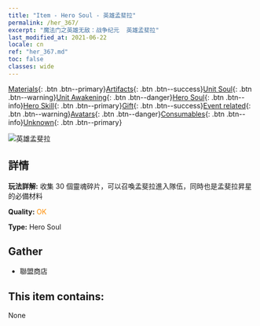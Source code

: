 ```yaml
---
title: "Item - Hero Soul - 英雄孟斐拉"
permalink: /her_367/
excerpt: "魔法门之英雄无敌：战争纪元  英雄孟斐拉"
last_modified_at: 2021-06-22
locale: cn
ref: "her_367.md"
toc: false
classes: wide
---
```

 [Materials](/ItemsCN/){: .btn .btn--primary}[Artifacts](/ItemsCN/Artifacts/){: .btn .btn--success}[Unit Soul](/ItemsCN/UnitSoul/){: .btn .btn--warning}[Unit Awakening](/ItemsCN/UnitAwakening/){: .btn .btn--danger}[Hero Soul](/ItemsCN/HeroSoul/){: .btn .btn--info}[Hero Skill](/ItemsCN/HeroSkill/){: .btn .btn--primary}[Gift](/ItemsCN/Gift/){: .btn .btn--success}[Event related](/ItemsCN/Events/){: .btn .btn--warning}[Avatars](/ItemsCN/Avatars/){: .btn .btn--danger}[Consumables](/ItemsCN/Consumables/){: .btn .btn--info}[Unknown](/ItemsCN/Unknown/){: .btn .btn--primary}

 ![英雄孟斐拉](/images/h/h_Mephala.jpg)

## 詳情
 **玩法詳解:** 收集 30 個靈魂碎片，可以召喚孟斐拉進入隊伍，同時也是孟斐拉昇星的必備材料

 **Quality:** <span style="color: #FF8C00">OK</span>

 **Type:** Hero Soul

## Gather

*    聯盟商店 

## This item contains:

  None

